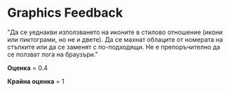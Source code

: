 # Graphics Feedback #
"Да се уеднакви използването на иконите в стилово отношение (икони или пиктограми, но не и двете).
Да се махнат облаците от номерата на стъпките или да се заменят с по-подходящи.
Не е препоръчително да се ползват лога на браузъри."

**Оценка** = 0.4

**Крайна оценка** = 1

